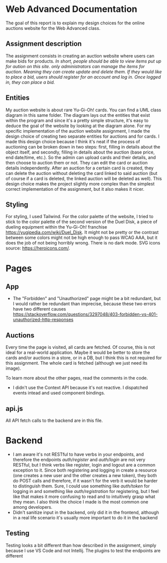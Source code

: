 # Web Advanced Documentation

The goal of this report is to explain my design choices for the online auctions website for the Web Advanced class.

## Assignment description
The assignment consists in creating an auction website where users can make bids for products. *In short, people should be able to view items put up for aution on this site. only administrators can manage the items for auction. Meaning they can create update and delete them. If they would like to place a bid, users should register 
for an account and log in. Once logged in, they can place a bid.*

## Entities
My auction website is about rare Yu-Gi-Oh! cards. You can find a UML class diagram in this same folder. The diagram lays out the entities that exist within the program and since it's a pretty simple structure, it's easy to deduce the goal of the website by looking at the diagram alone. For my specific implementation of the auction website assignment, I made the design choice of creating two separate entities for auctions and for cards.  I made this design choice because I think it's neat if the process of auctioning can be broken down in two steps: first, filling in details about the object itself, and secondly, filling in details about the auction (base price, end date/time, etc.). So the admin can upload cards and their details, and then choose to auction them or not. They can edit the card or auction details independently. After an auction for a certain card is created, they can delete the auction without deleting the card linked to said auction (but of course if a card is deleted, the linked auction will be deleted as well). This design choice makes the project slightly more complex than the simplest correct implementation of the assignment, but it also makes it nicer.

## Styling
For styling, I used Tailwind. For the color palette of the website, I tried to stick to the color palette of the second version of the Duel Disk, a piece of dueling equipment within the Yu-Gi-Oh! franchise https://yugipedia.com/wiki/Duel_Disk. It might not be pretty or the contrast between some colors might not be high enough to pass WCAG AAA, but it does the job of not being horribly wrong. There is no dark mode.
SVG icons source: https://heroicons.com/.

# Pages

## App
- The "Forbidden" and "Unauthorized" page might be a bit redundant, but I would rather be redundant than imprecise, because these two errors have two different causes https://stackoverflow.com/questions/3297048/403-forbidden-vs-401-unauthorized-http-responses

## Auctions
Every time the page is visited, all cards are fetched. Of course, this is not ideal for a real-world application. Maybe it would be better to store the cards and/or auctions in a store, or in a DB, but I think this is not required for this assignment. The whole card is fetched (although we just need its image).

To learn more about the other pages, read the comments in the code.

- I didn't use the Context API because it's not reactive. I dispatched events intead and used component bindings.


## api.js
All API fetch calls to the backend are in this file.

# Backend
- I am aware it's not RESTful to have verbs in your endpoints, and therefore the endpoints _auth/register_ and _auth/login_ are not very RESTful, but I think verbs like register, login and logout are a common exception to it. Since both registering and logging in create a resource (one creates a new user and the other creates a new token), they both do POST calls and therefore, if it wasn't for the verb it would be harder to distinguish them. Sure, I could use something like _auth/token_ for logging in and something like _auth/registration_ for registering, but I feel like that makes it more confusing to read and to intuitively grasp what they mean. I also think the choice I made is the most common one among developers.
- Didn't sanitize input in the backend, only did it in the frontend, although in a real life scenario it's usually more important to do it in the backend

## Testing
Testing looks a bit different than how described in the assignment, simply because I use VS Code and not Intellij. The plugins to test the endpoints are different